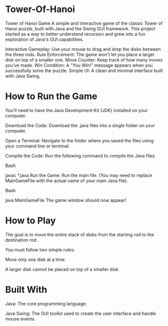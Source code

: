 # Tower-Of-Hanoi
 Tower of Hanoi Game
A simple and interactive game of the classic Tower of Hanoi puzzle, built with Java and the Swing GUI framework. This project started as a way to better understand recursion and grew into a fun exploration of Java's GUI capabilities.

Interactive Gameplay: Use your mouse to drag and drop the disks between the three rods.
Rule Enforcement: The game won't let you place a larger disk on top of a smaller one.
Move Counter: Keep track of how many moves you've made.
Win Condition: A "You Win!" message appears when you successfully solve the puzzle.
Simple UI: A clean and minimal interface built with Java Swing.

# How to Run the Game
You'll need to have the Java Development Kit (JDK) installed on your computer.

Download the Code: Download the .java files into a single folder on your computer.

Open a Terminal: Navigate to the folder where you saved the files using your command line or terminal.

Compile the Code: Run the following command to compile the Java files.

Bash

javac *.java
Run the Game: Run the main file. (You may need to replace MainGameFile with the actual name of your main Java file).

Bash

java MainGameFile
The game window should now appear!

# How to Play
The goal is to move the entire stack of disks from the starting rod to the destination rod .

You must follow two simple rules:

Move only one disk at a time.

A larger disk cannot be placed on top of a smaller disk.

# Built With
Java: The core programming language.

Java Swing: The GUI toolkit used to create the user interface and handle mouse events.
